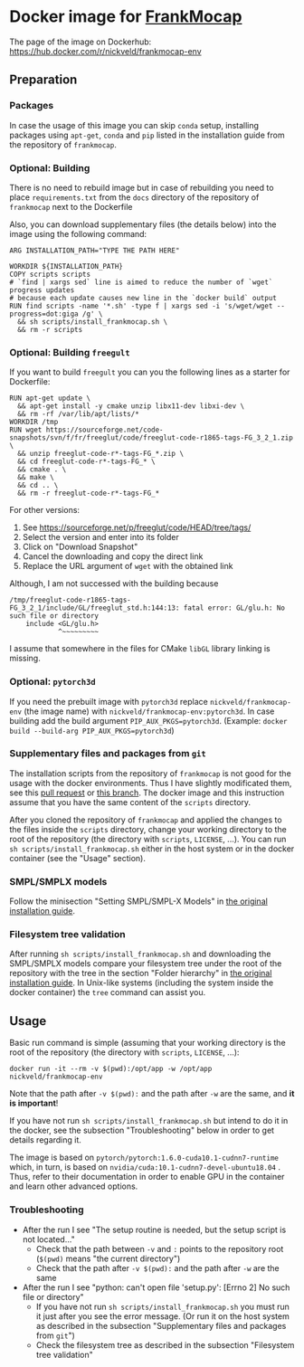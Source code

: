 # Docker image for [FrankMocap](https://github.com/facebookresearch/frankmocap)

The page of the image on Dockerhub: https://hub.docker.com/r/nickveld/frankmocap-env

## Preparation

### Packages
In case the usage of this image
you can skip `conda` setup, installing packages using `apt-get`, `conda` and `pip`
listed in the installation guide from the repository of `frankmocap`.

### Optional: Building

There is no need to rebuild image but in case of rebuilding
you need to place `requirements.txt` from the `docs` directory of the repository of `frankmocap` next to the Dockerfile

Also, you can download supplementary files (the details below) into the image using the following command:
```
ARG INSTALLATION_PATH="TYPE THE PATH HERE"

WORKDIR ${INSTALLATION_PATH}
COPY scripts scripts
# `find | xargs sed` line is aimed to reduce the number of `wget` progress updates
# because each update causes new line in the `docker build` output
RUN find scripts -name '*.sh' -type f | xargs sed -i 's/wget/wget --progress=dot:giga /g' \
  && sh scripts/install_frankmocap.sh \
  && rm -r scripts
```

### Optional: Building `freegult`

If you want to build `freegult` you can you the following lines as a starter for Dockerfile:
```
RUN apt-get update \
  && apt-get install -y cmake unzip libx11-dev libxi-dev \
  && rm -rf /var/lib/apt/lists/*
WORKDIR /tmp
RUN wget https://sourceforge.net/code-snapshots/svn/f/fr/freeglut/code/freeglut-code-r1865-tags-FG_3_2_1.zip \
  && unzip freeglut-code-r*-tags-FG_*.zip \
  && cd freeglut-code-r*-tags-FG_* \
  && cmake . \
  && make \
  && cd .. \
  && rm -r freeglut-code-r*-tags-FG_*
```

For other versions:
1. See https://sourceforge.net/p/freeglut/code/HEAD/tree/tags/
2. Select the version and enter into its folder
3. Click on "Download Snapshot"
4. Cancel the downloading and copy the direct link
5. Replace the URL argument of `wget` with the obtained link

Although, I am not successed with the building because
```
/tmp/freeglut-code-r1865-tags-FG_3_2_1/include/GL/freeglut_std.h:144:13: fatal error: GL/glu.h: No such file or directory
    include <GL/glu.h>
            ^~~~~~~~~~
```

I assume that somewhere in the files for CMake `libGL` library linking is missing.

### Optional: `pytorch3d`
If you need the prebuilt image with `pytorch3d`
replace `nickveld/frankmocap-env` (the image name) with `nickveld/frankmocap-env:pytorch3d`.
In case building add the build argument `PIP_AUX_PKGS=pytorch3d`. (Example: `docker build --build-arg PIP_AUX_PKGS=pytorch3d`)

### Supplementary files and packages from `git`

The installation scripts from the repository of `frankmocap` is not good for the usage with the docker environments.
Thus I have slightly modificated them, see this
[pull request](https://github.com/facebookresearch/frankmocap/pull/108)
or [this branch](https://github.com/NickVeld/frankmocap/tree/download-and-setup-apart).
The docker image and this instruction assume that you have the same content of the `scripts` directory.

After you cloned the repository of `frankmocap` and applied the changes to the files inside the `scripts` directory,
change your working directory to the root of the repository (the directory with `scripts`, `LICENSE`, ...).
You can run `sh scripts/install_frankmocap.sh` either in the host system
or in the docker container (see the "Usage" section).

### SMPL/SMPLX models

Follow the minisection "Setting SMPL/SMPL-X Models"
in [the original installation guide](https://github.com/facebookresearch/frankmocap/blob/master/docs/INSTALL.md).

### Filesystem tree validation

After running `sh scripts/install_frankmocap.sh` and downloading the SMPL/SMPLX models compare your filesystem tree under the root of the repository with the tree in the section "Folder hierarchy"
in [the original installation guide](https://github.com/facebookresearch/frankmocap/blob/master/docs/INSTALL.md#folder-hierarchy).
In Unix-like systems (including the system inside the docker container) the `tree` command can assist you.

## Usage

Basic run command is simple (assuming that your working directory
is the root of the repository (the directory with `scripts`, `LICENSE`, ...):

`docker run -it --rm -v $(pwd):/opt/app -w /opt/app nickveld/frankmocap-env`

Note that the path after `-v $(pwd):` and the path after `-w` are the same, and **it is important**!

If you have not run `sh scripts/install_frankmocap.sh` but intend to do it in the docker,
see the subsection "Troubleshooting" below in order to get details regarding it.

The image is based on `pytorch/pytorch:1.6.0-cuda10.1-cudnn7-runtime`
which, in turn, is based on `nvidia/cuda:10.1-cudnn7-devel-ubuntu18.04` .
Thus, refer to their documentation in order to enable GPU in the container and learn other advanced options. 

### Troubleshooting

* After the run I see "The setup routine is needed, but the setup script is not located..."
  * Check that the path between `-v` and `:` points to the repository root (`$(pwd)` means "the current directory")
  * Check that the path after `-v $(pwd):` and the path after `-w` are the same
* After the run I see "python: can't open file 'setup.py': \[Errno 2\] No such file or directory"
  * If you have not run `sh scripts/install_frankmocap.sh` you must run it just after you see the error message.
    (Or run it on the host system as described in the subsection "Supplementary files and packages from `git`")
  * Check the filesystem tree as described in the subsection "Filesystem tree validation"